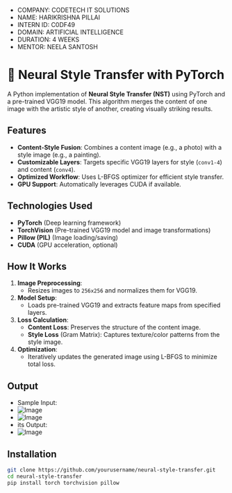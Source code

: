 - COMPANY: CODETECH IT SOLUTIONS
- NAME: HARIKRISHNA PILLAI
- INTERN ID: C0DF49
- DOMAIN: ARTIFICIAL INTELLIGENCE
- DURATION: 4 WEEKS
- MENTOR: NEELA SANTOSH

# 🎨 Neural Style Transfer with PyTorch

A Python implementation of **Neural Style Transfer (NST)** using PyTorch and a pre-trained VGG19 model. This algorithm merges the content of one image with the artistic style of another, creating visually striking results.

## Features
- **Content-Style Fusion**: Combines a content image (e.g., a photo) with a style image (e.g., a painting).
- **Customizable Layers**: Targets specific VGG19 layers for style (`conv1-4`) and content (`conv4`).
- **Optimized Workflow**: Uses L-BFGS optimizer for efficient style transfer.
- **GPU Support**: Automatically leverages CUDA if available.

## Technologies Used
- **PyTorch** (Deep learning framework)
- **TorchVision** (Pre-trained VGG19 model and image transformations)
- **Pillow (PIL)** (Image loading/saving)
- **CUDA** (GPU acceleration, optional)

## How It Works
1. **Image Preprocessing**:  
   - Resizes images to `256x256` and normalizes them for VGG19.
2. **Model Setup**:  
   - Loads pre-trained VGG19 and extracts feature maps from specified layers.
3. **Loss Calculation**:  
   - **Content Loss**: Preserves the structure of the content image.  
   - **Style Loss** (Gram Matrix): Captures texture/color patterns from the style image.  
4. **Optimization**:  
   - Iteratively updates the generated image using L-BFGS to minimize total loss.
  
## Output
- Sample Input:
- ![Image](https://github.com/user-attachments/assets/51c7003d-d329-4724-b754-68b640fdc507)
- ![Image](https://github.com/user-attachments/assets/2fc37569-762b-4dcc-84c7-903e8116035f)
- its Output:
- ![Image](https://github.com/user-attachments/assets/e01660ab-d4b9-4e62-a8f1-19ff2df1f423)

## Installation
```bash
git clone https://github.com/yourusername/neural-style-transfer.git
cd neural-style-transfer
pip install torch torchvision pillow
